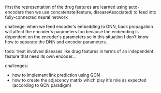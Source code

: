 first the representation of the drug features are learned using auto-encoders
then we use concatenate(feature, diseaseAssociated) to feed into fully-connected neural network


challenge: when we feed encoder's embedding to DNN, back propagation will affect the encoder's parameters too because the embedding is dependent on the encoder's parameters so in this situation I don't know how to separate the DNN and encoder parameters. 

todo: treat involved diseases like drug features in terms of an independent feature that need its own encoder...

challenges: 
- how to implement link prediction using GCN
- how to create the adjacency matrix which play it's role as expected (according to GCN paradigm)

